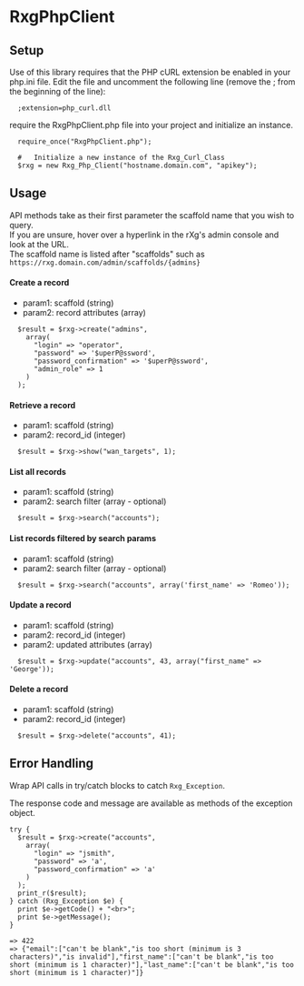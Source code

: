# RxgPhpClient

## Setup

Use of this library requires that the PHP cURL extension be enabled in your php.ini file.  Edit the file and uncomment the following line (remove the ; from the beginning of the line):
```
  ;extension=php_curl.dll
```

require the RxgPhpClient.php file into your project and initialize an instance.

```
  require_once("RxgPhpClient.php");

  #   Initialize a new instance of the Rxg_Curl_Class
  $rxg = new Rxg_Php_Client("hostname.domain.com", "apikey");
  ```

## Usage
API methods take as their first parameter the scaffold name that you wish to query.  
If you are unsure, hover over a hyperlink in the rXg's admin console and look at the URL.  
The scaffold name is listed after "scaffolds" such as `https://rxg.domain.com/admin/scaffolds/{admins}`

####  Create a record
* param1: scaffold (string)
* param2: record attributes (array)
```
  $result = $rxg->create("admins", 
    array(
      "login" => "operator", 
      "password" => '$uperP@ssword',
      "password_confirmation" => '$uperP@ssword',
      "admin_role" => 1
    )
  );
```
####  Retrieve a record
* param1: scaffold (string)
* param2: record_id (integer)
```
  $result = $rxg->show("wan_targets", 1);
```
####  List all records
* param1: scaffold (string)
* param2: search filter (array - optional)
```
  $result = $rxg->search("accounts");
```
####  List records filtered by search params

* param1: scaffold (string)
* param2: search filter (array - optional)
```
  $result = $rxg->search("accounts", array('first_name' => 'Romeo'));
```
####  Update a record
* param1: scaffold (string)
* param2: record_id (integer)
* param2: updated attributes (array)
```
  $result = $rxg->update("accounts", 43, array("first_name" => 'George'));
```
####  Delete a record
* param1: scaffold (string)
* param2: record_id (integer)
```
  $result = $rxg->delete("accounts", 41);
```

## Error Handling
Wrap API calls in try/catch blocks to catch `Rxg_Exception`.

The response code and message are available as methods of the exception object.
```
try {
  $result = $rxg->create("accounts", 
    array(
      "login" => "jsmith", 
      "password" => 'a',
      "password_confirmation" => 'a'
    )
  );
  print_r($result);
} catch (Rxg_Exception $e) {
  print $e->getCode() + "<br>";
  print $e->getMessage();
}

=> 422
=> {"email":["can't be blank","is too short (minimum is 3 characters)","is invalid"],"first_name":["can't be blank","is too short (minimum is 1 character)"],"last_name":["can't be blank","is too short (minimum is 1 character)"]}
```
